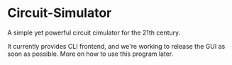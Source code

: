 # Circuit-Simulator
A simple yet powerful circuit cimulator for the 21th century.

It currently provides CLI frontend, and we're working to release the GUI as soon as possible.
More on how to use this program later.
